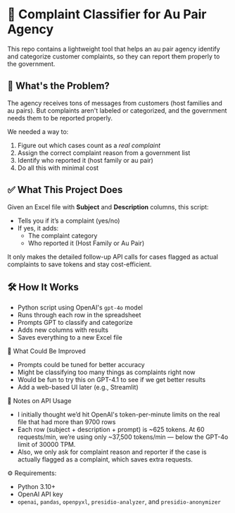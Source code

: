 # 🧾 Complaint Classifier for Au Pair Agency

This repo contains a lightweight tool that helps an au pair agency identify and categorize customer complaints, so they can report them properly to the government.

## 🧩 What's the Problem?

The agency receives tons of messages from customers (host families and au pairs). But complaints aren't labeled or categorized, and the government needs them to be reported properly.

We needed a way to:
1. Figure out which cases count as a *real complaint*
2. Assign the correct complaint reason from a government list
3. Identify who reported it (host family or au pair)
4. Do all this with minimal cost

## ✅ What This Project Does

Given an Excel file with **Subject** and **Description** columns, this script:

- Tells you if it’s a complaint (yes/no)
- If yes, it adds:
  - The complaint category
  - Who reported it (Host Family or Au Pair)

It only makes the detailed follow-up API calls for cases flagged as actual complaints to save tokens and stay cost-efficient.

## 🛠️ How It Works

- Python script using OpenAI's `gpt-4o` model
- Runs through each row in the spreadsheet
- Prompts GPT to classify and categorize
- Adds new columns with results
- Saves everything to a new Excel file

🚦 What Could Be Improved
- Prompts could be tuned for better accuracy
- Might be classifying too many things as complaints right now
- Would be fun to try this on GPT-4.1 to see if we get better results
- Add a web-based UI later (e.g., Streamlit)

💬 Notes on API Usage
- I initially thought we’d hit OpenAI's token-per-minute limits on the real file that had more than 9700 rows
- Each row (subject + description + prompt) is ~625 tokens. At 60 requests/min, we’re using only ~37,500 tokens/min — below the GPT-4o limit of 30000 TPM.
- Also, we only ask for complaint reason and reporter if the case is actually flagged as a complaint, which saves extra requests.


⚙️ Requirements:
- Python 3.10+
- OpenAI API key
- `openai`, `pandas`, `openpyxl`, `presidio-analyzer`, and `presidio-anonymizer`
